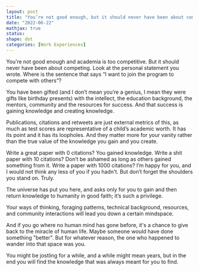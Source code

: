 ```yaml
---
layout: post
title: "You’re not good enough, but it should never have been about competing"
date: "2022-06-22"
mathjax: true
status: 
shape: dot
categories: [Work Experiences]
---
```


You’re not good enough and academia is too competitive. But it should never have been about competing. Look at the personal statement you wrote. Where is the sentence that says “I want to join the program to compete with others”? 

You have been gifted (and I don’t mean you’re a genius, I mean they were gifts like birthday presents) with the intellect, the education background, the mentors, community and the resources for success. And that success is gaining knowledge and creating knowledge. 

Publications, citations and retweets are just external metrics of this, as much as test scores are representative of a child’s academic worth. It has its point and it has its loopholes. And they matter more for your vanity rather than the true value of the knowledge you gain and you create. 

Write a great paper with 0 citations? You gained knowledge. Write a shit paper with 10 citations? Don’t be ashamed as long as others gained something from it. Write a paper with 1000 citations? I’m happy for you, and I would not think any less of you if you hadn't. But don’t forget the shoulders you stand on. Truly. 

The universe has put you here, and asks only for you to gain and then return knowledge to humanity in good faith; it’s such a privilege. 

Your ways of thinking, foraging patterns, technical background, resources, and community interactions will lead you down a certain mindspace. 

And if you go where no human mind has gone before, it's a chance to give back to the miracle of human life. Maybe someone would have done something "better". But for whatever reason, the one who happened to wander into that space was you. 

You might be jostling for a while, and a while might mean years, but in the end you will find the knowledge that was always meant for you to find.

